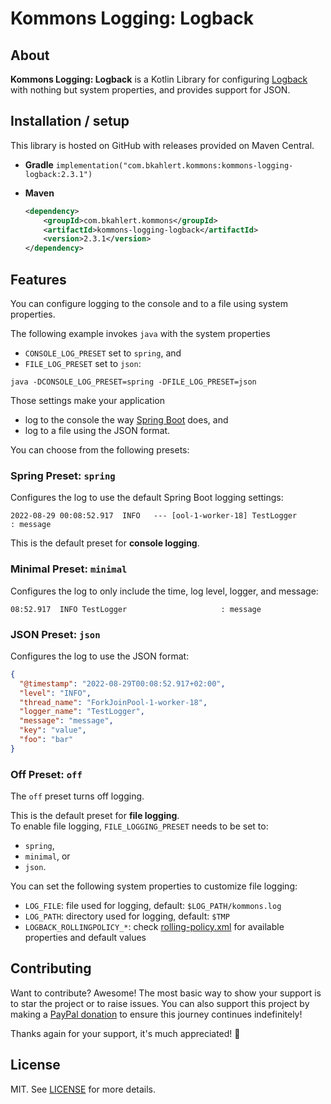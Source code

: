 # Kommons Logging: Logback

## About

**Kommons Logging: Logback** is a Kotlin Library for configuring [Logback](https://logback.qos.ch/) with
nothing but system properties, and provides support for JSON.

## Installation / setup

This library is hosted on GitHub with releases provided on Maven Central.

* **Gradle** `implementation("com.bkahlert.kommons:kommons-logging-logback:2.3.1")`

* **Maven**
  ```xml
  <dependency>
      <groupId>com.bkahlert.kommons</groupId>
      <artifactId>kommons-logging-logback</artifactId>
      <version>2.3.1</version>
  </dependency>
  ```

## Features

You can configure logging to the console and to a file using system properties.

The following example invokes `java` with the system properties

- `CONSOLE_LOG_PRESET` set to `spring`, and
- `FILE_LOG_PRESET` set to `json`:

```shell
java -DCONSOLE_LOG_PRESET=spring -DFILE_LOG_PRESET=json
```

Those settings make your application

- log to the console the way [Spring Boot](https://spring.io/projects/spring-boot/) does, and
- log to a file using the JSON format.

You can choose from the following presets:

### Spring Preset: `spring`

Configures the log to use the default Spring Boot logging settings:

```log
2022-08-29 00:08:52.917  INFO   --- [ool-1-worker-18] TestLogger                               : message
```

This is the default preset for **console logging**.

### Minimal Preset: `minimal`

Configures the log to only include the time, log level, logger, and message:

```log
08:52.917  INFO TestLogger                     : message
```

### JSON Preset: `json`

Configures the log to use the JSON format:

```json
{
  "@timestamp": "2022-08-29T00:08:52.917+02:00",
  "level": "INFO",
  "thread_name": "ForkJoinPool-1-worker-18",
  "logger_name": "TestLogger",
  "message": "message",
  "key": "value",
  "foo": "bar"
}
```

### Off Preset: `off`

The `off` preset turns off logging.

This is the default preset for **file logging**.  
To enable file logging, `FILE_LOGGING_PRESET` needs to be set to:

- `spring`,
- `minimal`, or
- `json`.

You can set the following system properties to customize file logging:

- `LOG_FILE`: file used for logging, default: `$LOG_PATH/kommons.log`
- `LOG_PATH`: directory used for logging, default: `$TMP`
- `LOGBACK_ROLLINGPOLICY_*`: check [rolling-policy.xml](src/jvmMain/resources/com/bkahlert/kommons/logging/logback/includes/rolling-policy.xml) for available
  properties and default values

## Contributing

Want to contribute?
Awesome!
The most basic way to show your support is to star the project or to raise issues.
You can also support this project by making a [PayPal donation](https://www.paypal.me/bkahlert) to ensure this journey continues indefinitely!

Thanks again for your support, it's much appreciated! :pray:

## License

MIT. See [LICENSE](../../LICENSE) for more details.
